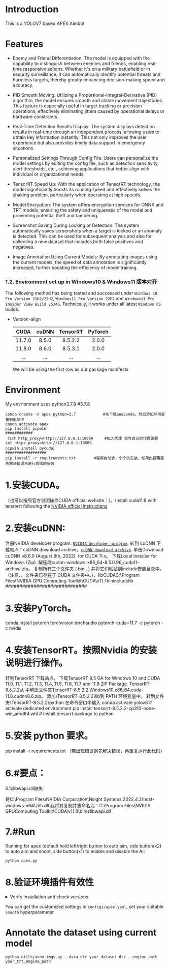# Introduction
This is a YOLOV7 based APEX Aimbot


# Features
- Enemy and Friend Differentiation:
The model is equipped with the capability to distinguish between enemies and friends, enabling real-time responsive actions. Whether it's on a military battlefield or in security surveillance, it can automatically identify potential threats and harmless targets, thereby greatly enhancing decision-making speed and accuracy.

- PID Smooth Moving:
Utilizing a Proportional-Integral-Derivative (PID) algorithm, the model ensures smooth and stable movement trajectories. This feature is especially useful in target tracking or precision operations, effectively eliminating jitters caused by operational delays or hardware constraints.

- Real-Time Detection Results Display:
The system displays detection results in real-time through an independent process, allowing users to obtain key information instantly. This not only improves the user experience but also provides timely data support in emergency situations.

- Personalized Settings Through Config File:
Users can personalize the model settings by editing the config file, such as detection sensitivity, alert thresholds, etc., achieving applications that better align with individual or organizational needs.

- TensorRT Speed Up:
With the application of TensorRT technology, the model significantly boosts its running speed and effectively solves the shaking problem, particularly when operating at high speeds.

- Model Encryption:
The system offers encryption services for ONNX and TRT models, ensuring the safety and uniqueness of the model and preventing potential theft and tampering.

- Screenshot Saving During Locking or Detection:
The system automatically saves screenshots when a target is locked or an anomaly is detected. This can be used for subsequent analysis and also for collecting a new dataset that includes both false positives and negatives.

- Image Annotation Using Current Models:
By annotating images using the current models, the speed of data annotation is significantly increased, further boosting the efficiency of model training.




### 1.2. Environment set up in Windows10 & Windows11     版本对齐

The following method has being tested and successed under `Windows 10 Pro Version 21H2/22H2`, `Windows11 Pro Version 22H2` and `Windows11 Pro Insider View Build 25346`. Technically, it works under all latest `Windows OS` builds.
- Version-align

    |  CUDA   |  cuDNN   | TensorRT | PyTorch  |
    | :-----: | :------: | :------: | :------: |
    | 11.7.0  | 8.5.0    |  8.5.2.2 | 2.0.0    |
    | 11.8.0  | 8.6.0    |  8.5.3.1 | 2.0.0    |
    | ...    | ...   |  ... | ...    |
    
    We will be using the first row as our package manifests.

# Environment
My envrionment uses python3.7.8              #3.7.8
```
conda create -n apex python=3.7            #先下载anaconda，然后添加环境变量到电脑中
conda activate apex
pip install pipwin                         
############
（set http_proxy=http://127.0.0.1:10809     #加入代理 填写自己的代理设置
set https_proxy=http://127.0.0.1:10809
pipwin install pycuda）
##################
pip install -r requirements.txt        #程序自动会一个个的安装，如果出错需要先解决错误再进行后续的安装
```
# 1.安装CUDA。

（也可以按照官方说明操作CUDA official website：）。Install cuda11.8 with tensorrt following the [NVIDIA official instructions](https://docs.nvidia.com/deeplearning/tensorrt/install-guide/index.html)

# 2.安装cuDNN:

注册NVIDIA developer program. [`NVIDIA developer program`](https://developer.nvidia.com/login).
转到 cuDNN 下载站点：cuDNN download archive。[`cuDNN download archive`](https://developer.nvidia.com/rdp/cudnn-archive).
单击Download cuDNN v8.6.0 (August 8th, 2022), for CUDA 11.x。
下载Local Installer for Windows (Zip).
解压缩cudnn-windows-x86_64-8.5.0.96_cuda11-archive.zip。
复制所有三个文件夹 ( bin,, ) 并将它们粘贴到include安装目录中。（注意、、文件夹已存在于 CUDA 文件夹中。）。libCUDAC:\Program Files\NVIDIA GPU Computing Toolkit\CUDA\v11.7binincludelib
#############################

# 3.安装PyTorch。

conda install pytorch torchvision torchaudio pytorch-cuda=11.7 -c pytorch -c nvidia

# 4.安装TensorRT。按照Nvidia 的安装说明进行操作。

转到TensorRT 下载站点。
下载TensorRT 8.5 GA for Windows 10 and CUDA 11.0, 11.1, 11.2, 11.3, 11.4, 11.5, 11.6, 11.7 and 11.8 ZIP Package.
TensorRT-8.5.2.2从 中解压文件夹TensorRT-8.5.2.2.Windows10.x86_64.cuda-11.8.cudnn8.6.zip。
添加<your install path>\TensorRT-8.5.2.2\lib到 PATH 环境变量中。
转到文件夹<your install path>\TensorRT-8.5.2.2\python
在命令窗口中输入
conda activate yolov8 # activate dedicated environment
pip install tensorrt-8.5.2.2-cp310-none-win_amd64.whl # install tensorrt package to python

# 5.安装 python 要求。

pip install -r requirements.txt   （若出现错误则先解决错误，再重复运行此代码）

# 6.#要点：
6.1zlibwapi.dll缺失

将C:\Program Files\NVIDIA Corporation\Nsight Systems 2022.4.2\host-windows-x64\zlib.dll
我将其复制并重命名为：C:\Program Files\NVIDIA GPUComputing Toolkit\CUDA\v11.8\bin\zlibwapi.dll

# 7.#Run 

Running for apex (default hold left/right button to auto aim, side button(x2) to auto aim and shoot, side button(x1) to enable and disable the AI:

```
python apex.py
```

# 8.验证环境插件有效性
<details>
<summary> Verify installation and check versions.</summary>
    
- Verify installation of `CUDA`, `cuDNN`, `PyTorch` and `TensorRT`.  
    
    - Verify `CUDA`.
        ```shell
        nvcc -V
        ```
        If installment successed, you should see prompts like:
        ```shell
        nvcc: NVIDIA (R) Cuda compiler driver
        Copyright (c) 2005-2022 NVIDIA Corporation
        Built on Tue_May__3_19:00:59_Pacific_Daylight_Time_2022
        Cuda compilation tools, release 11.7, V11.7.64
        Build cuda_11.7.r11.7/compiler.31294372_0
        ```
     - Verify `cuDNN`.
     
        ```shell
        python
        import torch
        print(torch.backends.cudnn.version())
        ```
        
     - Verify `PyTorch`.
      
        ```shell
        python
        import torch
        print(torch.__version__)
        ```
    
    - Verify `TensorRT`.
      
        ```shell
        pip show tensorrt
        ```
        If installment successed, you should see prompts like:
        ```shell
        Name: tensorrt
        Version: 8.5.2.2
        Summary: A high performance deep learning inference library
        Home-page: https://developer.nvidia.com/tensorrt
        Author: NVIDIA Corporation
        ```    
    
    
    
</details>


You can get the customized settings in `configs/apex.yaml`, set your suitable `smooth` hyperparameter

# Annotate the dataset using current model
```
python utils/anno_imgs.py --data_dir your_dataset_dir --engine_path your_trt_engine_path
```


